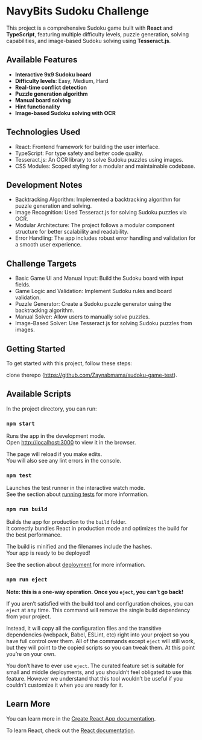# **NavyBits Sudoku Challenge**

This project is a comprehensive Sudoku game built with **React** and **TypeScript**, featuring multiple difficulty levels, puzzle generation, solving capabilities, and image-based Sudoku solving using **Tesseract.js**.

## **Available Features**

- **Interactive 9x9 Sudoku board**
- **Difficulty levels**: Easy, Medium, Hard
- **Real-time conflict detection**
- **Puzzle generation algorithm**
- **Manual board solving**
- **Hint functionality**
- **Image-based Sudoku solving with OCR**
## **Technologies Used** 

- React: Frontend framework for building the user interface.
- TypeScript: For type safety and better code quality.
- Tesseract.js: An OCR library to solve Sudoku puzzles using images.
- CSS Modules: Scoped styling for a modular and maintainable codebase.

  
## **Development Notes**

- Backtracking Algorithm: Implemented a backtracking algorithm for puzzle generation and solving.
- Image Recognition: Used Tesseract.js for solving Sudoku puzzles via OCR.
- Modular Architecture: The project follows a modular component structure for better scalability and readability.
- Error Handling: The app includes robust error handling and validation for a smooth user experience.


## **Challenge Targets**

- Basic Game UI and Manual Input: Build the Sudoku board with input fields.
- Game Logic and Validation: Implement Sudoku rules and board validation.
- Puzzle Generator: Create a Sudoku puzzle generator using the backtracking algorithm.
- Manual Solver: Allow users to manually solve puzzles.
- Image-Based Solver: Use Tesseract.js for solving Sudoku puzzles from images.

## **Getting Started**

To get started with this project, follow these steps:

clone therepo (https://github.com/Zaynabmama/sudoku-game-test).

## Available Scripts

In the project directory, you can run:

### `npm start`

Runs the app in the development mode.\
Open [http://localhost:3000](http://localhost:3000) to view it in the browser.

The page will reload if you make edits.\
You will also see any lint errors in the console.

### `npm test`

Launches the test runner in the interactive watch mode.\
See the section about [running tests](https://facebook.github.io/create-react-app/docs/running-tests) for more information.

### `npm run build`

Builds the app for production to the `build` folder.\
It correctly bundles React in production mode and optimizes the build for the best performance.

The build is minified and the filenames include the hashes.\
Your app is ready to be deployed!

See the section about [deployment](https://facebook.github.io/create-react-app/docs/deployment) for more information.

### `npm run eject`

**Note: this is a one-way operation. Once you `eject`, you can’t go back!**

If you aren’t satisfied with the build tool and configuration choices, you can `eject` at any time. This command will remove the single build dependency from your project.

Instead, it will copy all the configuration files and the transitive dependencies (webpack, Babel, ESLint, etc) right into your project so you have full control over them. All of the commands except `eject` will still work, but they will point to the copied scripts so you can tweak them. At this point you’re on your own.

You don’t have to ever use `eject`. The curated feature set is suitable for small and middle deployments, and you shouldn’t feel obligated to use this feature. However we understand that this tool wouldn’t be useful if you couldn’t customize it when you are ready for it.

## Learn More

You can learn more in the [Create React App documentation](https://facebook.github.io/create-react-app/docs/getting-started).

To learn React, check out the [React documentation](https://reactjs.org/).
